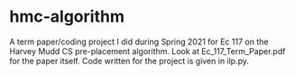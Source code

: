 # hmc-algorithm
A term paper/coding project I did during Spring 2021 for Ec 117 on the Harvey Mudd CS pre-placement algorithm. Look at Ec_117_Term_Paper.pdf for the paper itself. Code written for the project is given in ilp.py.
